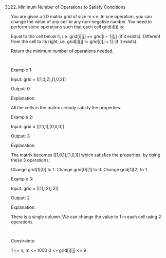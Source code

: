 3122. Minimum Number of Operations to Satisfy Conditions

You are given a 2D matrix grid of size m x n. In one operation, you can change the value of any cell to any non-negative number. You need to perform some operations such that each cell grid[i][j] is:

Equal to the cell below it, i.e. grid[i][j] == grid[i + 1][j] (if it exists).
Different from the cell to its right, i.e. grid[i][j] != grid[i][j + 1] (if it exists).

Return the minimum number of operations needed.

 

Example 1:

Input: grid = [[1,0,2],[1,0,2]]

Output: 0

Explanation:

All the cells in the matrix already satisfy the properties.

Example 2:

Input: grid = [[1,1,1],[0,0,0]]

Output: 3

Explanation:

The matrix becomes [[1,0,1],[1,0,1]] which satisfies the properties, by doing these 3 operations:

Change grid[1][0] to 1.
Change grid[0][1] to 0.
Change grid[1][2] to 1.

Example 3:

Input: grid = [[1],[2],[3]]

Output: 2

Explanation:

There is a single column. We can change the value to 1 in each cell using 2 operations.

 

Constraints:

1 <= n, m <= 1000
0 <= grid[i][j] <= 9